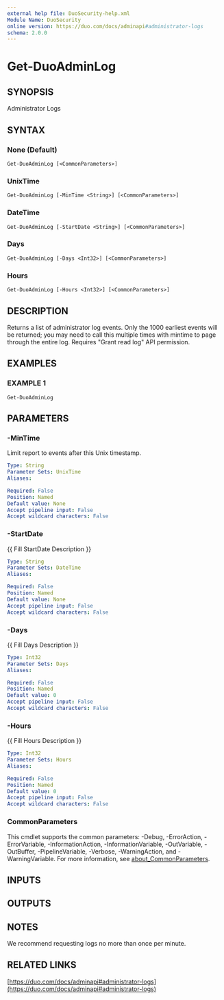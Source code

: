 ```yaml
---
external help file: DuoSecurity-help.xml
Module Name: DuoSecurity
online version: https://duo.com/docs/adminapi#administrator-logs
schema: 2.0.0
---
```


# Get-DuoAdminLog

## SYNOPSIS
Administrator Logs

## SYNTAX

### None (Default)
```
Get-DuoAdminLog [<CommonParameters>]
```

### UnixTime
```
Get-DuoAdminLog [-MinTime <String>] [<CommonParameters>]
```

### DateTime
```
Get-DuoAdminLog [-StartDate <String>] [<CommonParameters>]
```

### Days
```
Get-DuoAdminLog [-Days <Int32>] [<CommonParameters>]
```

### Hours
```
Get-DuoAdminLog [-Hours <Int32>] [<CommonParameters>]
```

## DESCRIPTION
Returns a list of administrator log events.
Only the 1000 earliest events will be returned; you may need to call this multiple times with mintime to page through the entire log.
Requires "Grant read log" API permission.

## EXAMPLES

### EXAMPLE 1
```
Get-DuoAdminLog
```

## PARAMETERS

### -MinTime
Limit report to events after this Unix timestamp.

```yaml
Type: String
Parameter Sets: UnixTime
Aliases:

Required: False
Position: Named
Default value: None
Accept pipeline input: False
Accept wildcard characters: False
```

### -StartDate
{{ Fill StartDate Description }}

```yaml
Type: String
Parameter Sets: DateTime
Aliases:

Required: False
Position: Named
Default value: None
Accept pipeline input: False
Accept wildcard characters: False
```

### -Days
{{ Fill Days Description }}

```yaml
Type: Int32
Parameter Sets: Days
Aliases:

Required: False
Position: Named
Default value: 0
Accept pipeline input: False
Accept wildcard characters: False
```

### -Hours
{{ Fill Hours Description }}

```yaml
Type: Int32
Parameter Sets: Hours
Aliases:

Required: False
Position: Named
Default value: 0
Accept pipeline input: False
Accept wildcard characters: False
```

### CommonParameters
This cmdlet supports the common parameters: -Debug, -ErrorAction, -ErrorVariable, -InformationAction, -InformationVariable, -OutVariable, -OutBuffer, -PipelineVariable, -Verbose, -WarningAction, and -WarningVariable. For more information, see [about_CommonParameters](http://go.microsoft.com/fwlink/?LinkID=113216).

## INPUTS

## OUTPUTS

## NOTES
We recommend requesting logs no more than once per minute.

## RELATED LINKS

[https://duo.com/docs/adminapi#administrator-logs](https://duo.com/docs/adminapi#administrator-logs)

